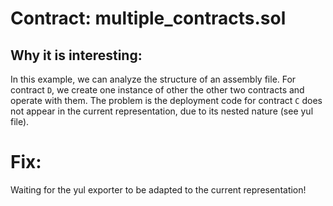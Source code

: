 # Contract: multiple_contracts.sol

## Why it is interesting:

In this example, we can analyze the structure of an assembly file. For contract `D`, we create one instance of other the other two contracts and operate with them. The problem is the deployment code for contract `C` does not appear in the current representation, due to its nested nature (see yul file).

# Fix:

Waiting for the yul exporter to be adapted to the current representation!